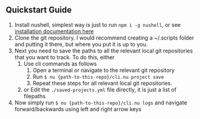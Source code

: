 ## Quickstart Guide

1. Install nushell, simplest way is just to run `npm i -g nushell`, or see [installation documentation here](https://www.nushell.sh/book/installation.html)
2. Clone the git repository. I would recommend creating a ~/.scripts folder and putting it there, but where you put it is up to you.
3. Next you need to save the paths to all the relevant local git repositories that you want to track. To do this, either
   1. Use cli commands as follows
       1. Open a terminal or navigate to the relevant git repository
       2. Run `$ nu {path-to-this-repo}/cli.nu project save`
       3. Repeat these steps for all relevant local git repositories.
   2. or Edit the `./saved-projects.yml` file directly, it is just a list of filepaths
4. Now simply run `$ nu {path-to-this-repo}/cli.nu logs` and navigate forward/backwards using left and right arrow keys
